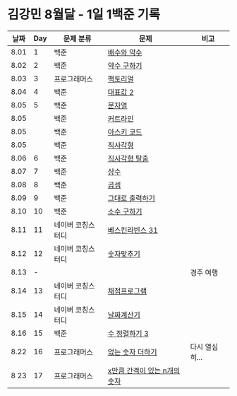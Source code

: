 # 김강민 8월달 - 1일 1백준 기록

| 날짜 | Day | 문제 분류         | 문제                                    | 비고           |
| ---- | --- | ----------------- | --------------------------------------- | -------------- |
| 8.01 | 1   | 백준              | [배수와 약수](./0801/)                  |                |
| 8.02 | 2   | 백준              | [약수 구하기](./0802/)                  |                |
| 8.03 | 3   | 프로그래머스      | [팩토리얼](./0803/)                     |                |
| 8.04 | 4   | 백준              | [대표값 2](./0804/)                     |                |
| 8.05 | 5   | 백준              | [문자열](./0805/)                       |                |
| 8.05 |     | 백준              | [커트라인](./0805/)                     |                |
| 8.05 |     | 백준              | [아스키 코드](./0805/)                  |                |
| 8.05 |     | 백준              | [직사각형](./0805/)                     |                |
| 8.06 | 6   | 백준              | [직사각형 탈출](./0806/)                |                |
| 8.07 | 7   | 백준              | [상수](./0807/)                         |                |
| 8.08 | 8   | 백준              | [곱셈](./0808/)                         |                |
| 8.09 | 9   | 백준              | [그대로 출력하기](./0809/)              |                |
| 8.10 | 10  | 백준              | [소수 구하기](./0810/)                  |                |
| 8.11 | 11  | 네이버 코칭스터디 | [베스킨라빈스 31](./0811/)              |                |
| 8.12 | 12  | 네이버 코칭스터디 | [숫자맞추기](./0812/)                   |                |
| 8.13 | -   |                   |                                         | 경주 여행      |
| 8.14 | 13  | 네이버 코칭스터디 | [채점프로그램](./0814/)                 |                |
| 8.15 | 14  | 네이버 코칭스터디 | [날짜계산기](./0815/)                   |                |
| 8.16 | 15  | 백준              | [수 정렬하기 3](./0816/)                |                |
| 8.22 | 16  | 프로그래머스      | [없는 숫자 더하기](./0822/)             | 다시 열심히... |
| 8 23 | 17  | 프로그래머스      | [x만큼 간격이 있는 n개의 숫자](./0823/) |                |
